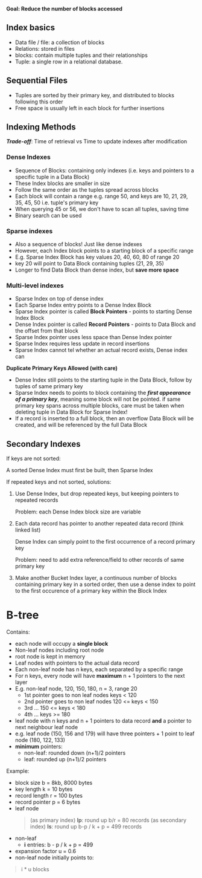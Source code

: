 **Goal: Reduce the number of blocks accessed**

## Index basics
* Data file / file: a collection of blocks
* Relations: stored in files
* blocks: contain multiple tuples and their relationships
* Tuple: a single row in a relational database.

## Sequential Files
* Tuples are sorted by their primary key, and distributed to blocks following this order
* Free space is usually left in each block for further insertions

## Indexing Methods
**_Trade-off_**: Time of retrieval vs Time to update indexes after modification

### Dense Indexes
* Sequence of Blocks: containing only indexes 
  (i.e. keys and pointers to a specific tuple in a Data Block)
* These Index blocks are smaller in size
* Follow the same order as the tuples spread across blocks
* Each block will contain a range e.g. range 50, and keys are 10, 21, 29, 35, 45, 50 i.e. tuple's primary key
* When querying 45 or 56, we don't have to scan all tuples, saving time
* Binary search can be used

### Sparse indexes
* Also a sequence of blocks! Just like dense indexes
* However, each Index block points to a starting block of a specific range
* E.g. Sparse Index Block has key values 20, 40, 60, 80 of range 20
* key 20 will point to Data Block containing tuples (21, 29, 35)
* Longer to find Data Block than dense index, but **save more space**

### Multi-level indexes
* Sparse Index on top of dense index
* Each Sparse Index entry points to a Dense Index Block
* Sparse Index pointer is called **Block Pointers** - points to starting Dense Index Block
* Dense Index pointer is called **Record Pointers** - points to Data Block and the offset from that block
* Sparse Index pointer uses less space than Dense Index pointer
* Sparse Index requires less update in record insertions
* Sparse Index cannot tel whether an actual record exists, Dense index can

**Duplicate Primary Keys Allowed (with care)**
* Dense Index still points to the starting tuple in the Data Block, follow by tuples of same primary key
* Sparse Index needs to points to block containing the **_first appearance of a primary key_**, meaning some block will not be pointed.
  if same primary key spans across multiple blocks, care must be taken when deleting tuple in Data Block for Sparse Index! 
* If a record is inserted to a full block, then an overflow Data Block will be created, and will be referenced by the full Data Block

## Secondary Indexes

If keys are not sorted:

A sorted Dense Index must first be built, then Sparse Index

If repeated keys and not sorted, solutions:

1. Use Dense Index, but drop repeated keys, but keeping pointers to repeated records
   
   Problem: each Dense Index block size are variable

2. Each data record has pointer to another repeated data record (think linked list)

    Dense Index can simply point to the first occurrence of a record primary key

    Problem: need to add extra reference/field to other records of same primary key

3. Make another Bucket Index layer, a continuous number of blocks containing primary key in a sorted order,
   then use a dense index to point to the first occurence of a primary key within the Block Index

# B-tree

Contains:
* each node will occupy a **single block**
* Non-leaf nodes including root node
* root node is kept in memory
* Leaf nodes with pointers to the actual data record
* Each non-leaf node has n keys, each separated by a specific range
* For n keys, every node will have **maximum** n + 1 pointers to the next layer
* E.g. non-leaf node, 120, 150, 180, n = 3, range 20
    * 1st pointer goes to non leaf nodes keys < 120
    * 2nd pointer goes to non leaf nodes 120 <= keys < 150
    * 3rd ... 150 <= keys < 180
    * 4th ... keys >= 180
* leaf node with n keys and n + 1 pointers to data record **and** a pointer to next neighbour leaf node
* e.g. leaf node (150, 156 and 179) will have three pointers + 1 point to leaf node (180, 122, 133)
* **minimum** pointers: 
    * non-leaf: rounded down (n+1)/2 pointers
    * leaf: rounded up (n+1)/2 pointers

Example:

* block size b = 8kb, 8000 bytes
* key length k = 10 bytes
* record length r = 100 bytes
* record pointer p = 6 bytes
* leaf node 
    > (as primary index) **lp**: round up b/r = 80 records
    > (as secondary index) **ls**: round up b-p / k + p = 499 records
* non-leaf
    * **i** entries: b - p / k + p = 499
* expansion factor u = 0.6 
* non-leaf node initially points to:
> i * u blocks
<!--stackedit_data:
eyJoaXN0b3J5IjpbOTE2NzMxNzQ4LDEyMDY1MDkyOTBdfQ==
-->